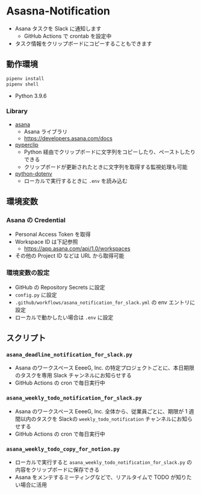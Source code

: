# Asasna-Notification

- Asana タスクを Slack に通知します
    - GitHub Actions で crontab を設定中
- タスク情報をクリップボードにコピーすることもできます

## 動作環境

```sh
pipenv install
pipenv shell
```

- Python 3.9.6

### Library

- [asana](https://github.com/Asana/python-asana)
    - Asana ライブラリ
    - https://developers.asana.com/docs
- [pyperclip](https://github.com/asweigart/pyperclip)
    - Python 経由でクリップボードに文字列をコピーしたり、ペーストしたりできる
    - クリップボードが更新されたときに文字列を取得する監視処理も可能
- [python-dotenv](https://github.com/theskumar/python-dotenv)
    - ローカルで実行するときに `.env` を読み込む

## 環境変数

### Asana の Credential

- Personal Access Token を取得
- Workspace ID は下記参照
    - https://app.asana.com/api/1.0/workspaces
- その他の Project ID などは URL から取得可能

### 環境変数の設定

- GitHub の Repository Secrets に設定
- `config.py` に設定
- `.github/workflows/asana_notification_for_slack.yml` の env エントリに設定
- ローカルで動かしたい場合は `.env` に設定

## スクリプト

### `asana_deadline_notification_for_slack.py`

- Asana のワークスペース EeeeG, Inc. の特定プロジェクトごとに、本日期限のタスクを専用 Slack チャンネルにお知らせする
- GitHub Actions の cron で毎日実行中
### `asana_weekly_todo_notification_for_slack.py`

- Asana のワークスペース EeeeG, Inc. 全体から、従業員ごとに、期限が 1 週間以内のタスクを Slackの `weekly_todo_notification` チャンネルにお知らせする
- GitHub Actions の cron で毎日実行中
### `asana_weekly_todo_copy_for_notion.py`

- ローカルで実行すると `asana_weekly_todo_notification_for_slack.py` の内容をクリップボードに保存できる
- Asana をメンテするミーティングなどで、リアルタイムで TODO が知りたい場合に活用
